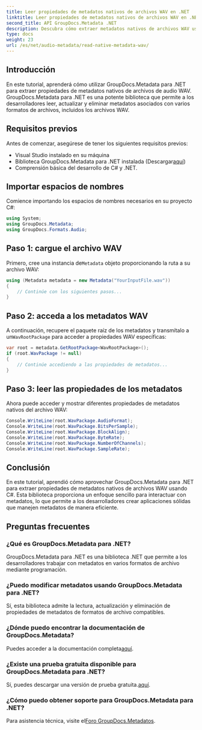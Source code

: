 ```yaml
---
title: Leer propiedades de metadatos nativos de archivos WAV en .NET
linktitle: Leer propiedades de metadatos nativos de archivos WAV en .NET
second_title: API GroupDocs.Metadata .NET
description: Descubra cómo extraer metadatos nativos de archivos WAV usando GroupDocs.Metadata para .NET. Tutorial sencillo de C# para leer las propiedades de archivos WAV.
type: docs
weight: 23
url: /es/net/audio-metadata/read-native-metadata-wav/
---
```

## Introducción
En este tutorial, aprenderá cómo utilizar GroupDocs.Metadata para .NET para extraer propiedades de metadatos nativos de archivos de audio WAV. GroupDocs.Metadata para .NET es una potente biblioteca que permite a los desarrolladores leer, actualizar y eliminar metadatos asociados con varios formatos de archivos, incluidos los archivos WAV.
## Requisitos previos
Antes de comenzar, asegúrese de tener los siguientes requisitos previos:
- Visual Studio instalado en su máquina
-  Biblioteca GroupDocs.Metadata para .NET instalada (Descargar[aquí](https://releases.groupdocs.com/metadata/net/))
- Comprensión básica del desarrollo de C# y .NET.

## Importar espacios de nombres
Comience importando los espacios de nombres necesarios en su proyecto C#:
```csharp
using System;
using GroupDocs.Metadata;
using GroupDocs.Formats.Audio;
```
## Paso 1: cargue el archivo WAV
 Primero, cree una instancia de`Metadata` objeto proporcionando la ruta a su archivo WAV:
```csharp
using (Metadata metadata = new Metadata("YourInputFile.wav"))
{
    // Continúe con los siguientes pasos...
}
```
## Paso 2: acceda a los metadatos WAV
 A continuación, recupere el paquete raíz de los metadatos y transmítalo a un`WavRootPackage` para acceder a propiedades WAV específicas:
```csharp
var root = metadata.GetRootPackage<WavRootPackage>();
if (root.WavPackage != null)
{
    // Continúe accediendo a las propiedades de metadatos...
}
```
## Paso 3: leer las propiedades de los metadatos
Ahora puede acceder y mostrar diferentes propiedades de metadatos nativos del archivo WAV:
```csharp
Console.WriteLine(root.WavPackage.AudioFormat);
Console.WriteLine(root.WavPackage.BitsPerSample);
Console.WriteLine(root.WavPackage.BlockAlign);
Console.WriteLine(root.WavPackage.ByteRate);
Console.WriteLine(root.WavPackage.NumberOfChannels);
Console.WriteLine(root.WavPackage.SampleRate);
```

## Conclusión
En este tutorial, aprendió cómo aprovechar GroupDocs.Metadata para .NET para extraer propiedades de metadatos nativos de archivos WAV usando C#. Esta biblioteca proporciona un enfoque sencillo para interactuar con metadatos, lo que permite a los desarrolladores crear aplicaciones sólidas que manejen metadatos de manera eficiente.

## Preguntas frecuentes
### ¿Qué es GroupDocs.Metadata para .NET?
GroupDocs.Metadata para .NET es una biblioteca .NET que permite a los desarrolladores trabajar con metadatos en varios formatos de archivo mediante programación.
### ¿Puedo modificar metadatos usando GroupDocs.Metadata para .NET?
Sí, esta biblioteca admite la lectura, actualización y eliminación de propiedades de metadatos de formatos de archivo compatibles.
### ¿Dónde puedo encontrar la documentación de GroupDocs.Metadata?
 Puedes acceder a la documentación completa[aquí](https://reference.groupdocs.com/metadata/net/).
### ¿Existe una prueba gratuita disponible para GroupDocs.Metadata para .NET?
 Sí, puedes descargar una versión de prueba gratuita.[aquí](https://releases.groupdocs.com/).
### ¿Cómo puedo obtener soporte para GroupDocs.Metadata para .NET?
 Para asistencia técnica, visite el[Foro GroupDocs.Metadatos](https://forum.groupdocs.com/c/metadata/14).